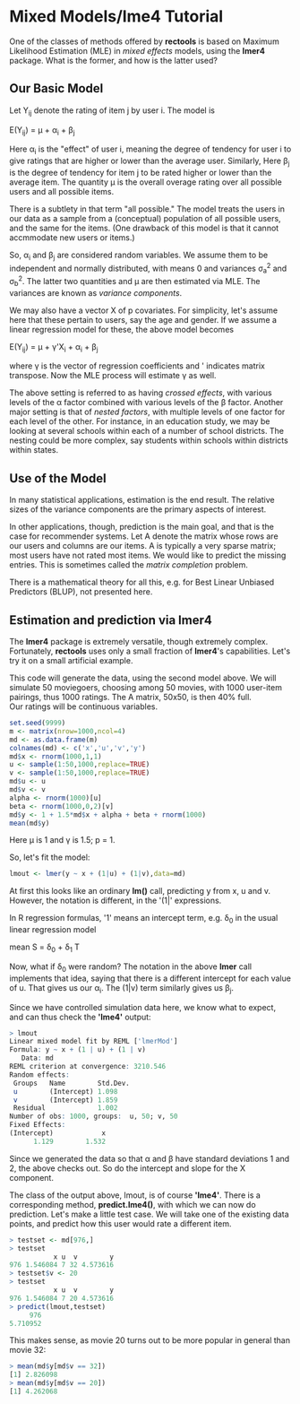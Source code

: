 
# Mixed Models/lme4 Tutorial

One of the classes of methods offered by **rectools** is based on
Maximum Likelihood Estimation (MLE) in *mixed effects* models, using the
**lmer4** package.  What is the former, and how is the latter used?

## Our Basic Model

Let Y<sub>ij</sub> denote the rating of item j by user i.  The model is

E(Y<sub>ij</sub>) =  &mu; + &alpha;<sub>i</sub> + &beta;<sub>j</sub>

Here &alpha;<sub>i</sub> is the "effect" of user i, meaning the degree
of tendency for user i to give ratings that are higher or lower than the
average user.  Similarly, Here &beta;<sub>j</sub> is the degree of
tendency for item j to be rated higher or lower than the average item.
The quantity &mu; is the overall overage rating over all possible users
and all possible items.

There is a subtlety in that term "all possible."  The model treats the
users in our data as a sample from a (conceptual) population of all
possible users, and the same for the items.  (One drawback of this model
is that it cannot accmmodate new users or items.)

So, &alpha;<sub>i</sub> and &beta;<sub>j</sub> are considered random
variables.  We assume them to be independent and normally distributed,
with means 0 and variances &sigma;<sub>a</sub><sup>2</sup> and
&sigma;<sub>b</sub><sup>2</sup>.  The latter two quantities and &mu; are
then estimated via MLE.  The variances are known as *variance
components*.

We may also have a vector X of p covariates.  For simplicity, let's assume
here that these pertain to users, say the age and gender.  If we assume
a linear regression model for these, the above model becomes

E(Y<sub>ij</sub>) =  &mu; + &gamma;'X<sub>i</sub> + &alpha;<sub>i</sub> + &beta;<sub>j</sub>

where &gamma; is the vector of regression coefficients and ' indicates
matrix transpose. Now the MLE process will estimate &gamma; as well.

The above setting is referred to as having *crossed effects*, with
various levels of the &alpha; factor combined with various levels of the
&beta; factor.  Another major setting is that of *nested factors*, with
multiple levels of one factor for each level of the other.  For
instance, in an education study, we may be looking at several schools
within each of a number of school districts.  The nesting could be more
complex, say students within schools within districts within states.


## Use of the Model

In many statistical applications, estimation is the end result.  The
relative sizes of the variance components are the primary aspects of
interest.

In other applications, though, prediction is the main goal, and that is
the case for recommender systems.  Let A denote the matrix whose rows
are our users and columns are our items.  A is typically a very sparse
matrix; most users have not rated most items.  We would like to predict
the missing entries.  This is sometimes called the *matrix completion*
problem.

There is a mathematical theory for all this, e.g. for Best Linear
Unbiased Predictors (BLUP), not presented here.

## Estimation and prediction via lmer4

The **lmer4** package is extremely versatile, though extremely complex.
Fortunately, **rectools** uses only a small fraction of **lmer4**'s
capabilities.  Let's try it on a small artificial example.

This code will generate the data, using the second model above.  We will
simulate 50 moviegoers, choosing among 50 movies, with 1000 user-item
pairings, thus 1000 ratings.  The A matrix, 50x50, is then 40% full.  
Our ratings will be continuous variables.

``` R
set.seed(9999)
m <- matrix(nrow=1000,ncol=4)
md <- as.data.frame(m)
colnames(md) <- c('x','u','v','y')
md$x <- rnorm(1000,1,1)
u <- sample(1:50,1000,replace=TRUE)
v <- sample(1:50,1000,replace=TRUE)
md$u <- u
md$v <- v
alpha <- rnorm(1000)[u]
beta <- rnorm(1000,0,2)[v]
md$y <- 1 + 1.5*md$x + alpha + beta + rnorm(1000)
mean(md$y)
```

Here &mu; is 1 and &gamma; is 1.5; p = 1.

So, let's fit the model:

``` R
lmout <- lmer(y ~ x + (1|u) + (1|v),data=md)
```

At first this looks like an ordinary **lm()** call, predicting y from x,
u and v.  However, the notation is different, in the '(1|' expressions.

In R regression formulas, '1' means an intercept term, e.g.
&delta;<sub>0</sub> in the usual linear regression model

mean S = &delta;<sub>0</sub> + &delta;<sub>1</sub> T

Now, what if &delta;<sub>0</sub> were random?  The notation in the above
**lmer** call  implements that idea, saying that there is a different
intercept for each value of u.  That gives us our &alpha;<sub>i</sub>.
The (1|v) term similarly gives us &beta;<sub>j</sub>.

Since we have controlled simulation data here, we know what to expect,
and can thus check the **'lme4'** output:

``` R
> lmout
Linear mixed model fit by REML ['lmerMod']
Formula: y ~ x + (1 | u) + (1 | v)
   Data: md
REML criterion at convergence: 3210.546
Random effects:
 Groups   Name        Std.Dev.
 u        (Intercept) 1.098   
 v        (Intercept) 1.859   
 Residual             1.002   
Number of obs: 1000, groups:  u, 50; v, 50
Fixed Effects:
(Intercept)            x  
      1.129        1.532  
```

Since we generated the data so that &alpha; and &beta; have standard
deviations 1 and 2, the above checks out.  So do the intercept and slope
for the X component. 

The class of the output above, lmout, is of course **'lme4'**.  There is
a corresponding method, **predict.lme4()**, with which we can now do
prediction.  Let's make a little test case.  We will take one of the
existing data points, and predict how this user would rate a different
item.

``` R
> testset <- md[976,]
> testset
           x u  v        y
976 1.546084 7 32 4.573616
> testset$v <- 20
> testset
           x u  v        y
976 1.546084 7 20 4.573616
> predict(lmout,testset)
     976 
5.710952
```

This makes sense, as movie 20 turns out to be more popular in general
than movie 32:

``` R
> mean(md$y[md$v == 32])
[1] 2.826098
> mean(md$y[md$v == 20])
[1] 4.262068
```

